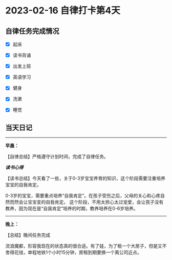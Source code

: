 # 2023-02-16 自律打卡第4天

## 自律任务完成情况

- [x] 起床
- [x] 读书背诵
- [x] 出发上班
- [x] 英语学习


- [x] 健身
- [x] 洗漱
- [x] 睡觉


## 当天日记

---
**早晨：**

【自律总结】严格遵守计划时间，完成了自律任务。

***读书心得***

【读书总结】今天看了一些，关于0-3岁宝宝养育的知识，这个阶段需要注重培养宝宝的自我肯定。

0-3岁的宝宝，需要重点培养“自我肯定”。在孩子受伤之后，父母的关心和心疼自然而然会让宝宝变的自我肯定。
这个阶段，不用太担心太过宠爱，会让孩子没有教养，因为现在是“自我肯定”培养的时期，教养培养在0-6岁培养。


---

**晚上：**

【总结】晚间任务完成

流浪魔都，形容我现在的状态真的很合适。有了娃，为了租一个大房子，但是又不舍得花钱，单程地铁1个小时15分钟，房租到期要换一个离公司近点。

